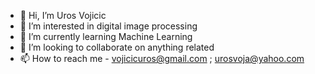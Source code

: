 - 👋 Hi, I’m Uros Vojicic
- 👀 I’m interested in digital image processing
- 🌱 I’m currently learning Machine Learning
- 💞️ I’m looking to collaborate on anything related 
- 📫 How to reach me - vojicicuros@gmail.com  ; urosvoja@yahoo.com

<!---
vojicicuros/vojicicuros is a ✨ special ✨ repository because its `README.md` (this file) appears on your GitHub profile.
You can click the Preview link to take a look at your changes.
--->
